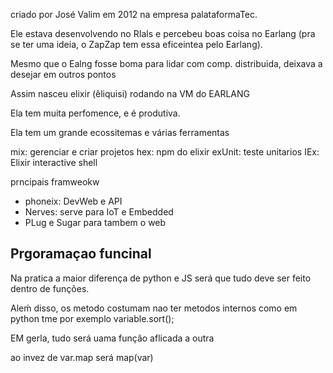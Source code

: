  criado por José Valim em 2012 na empresa palataformaTec.

Ele estava desenvolvendo no RIals e percebeu boas coisa no Earlang (pra se ter uma ideia, o ZapZap tem essa eficeintea pelo Earlang).

Mesmo que o Ealng fosse boma para lidar com comp. distribuida, deixava a desejar em outros pontos 

Assim nasceu elixir (êliquisi) rodando na VM do EARLANG

Ela tem muita perfomence, e é produtiva.

Ela tem um grande ecossitemas e várias ferramentas

mix: gerenciar e criar projetos
hex: npm do elixir
exUnit: teste unitarios
IEx: Elixir interactive shell

prncipais framweokw
+ phoneix: DevWeb e API
+ Nerves: serve para IoT e Embedded
+ PLug e Sugar para tambem o web

## Prgoramaçao funcinal

Na pratica a maior diferença de python e JS será que tudo deve ser feito dentro de funções.

Aleḿ disso, os metodo costumam nao ter metodos internos como em python tme por exemplo variable.sort();

EM gerla, tudo será uama funçâo aflicada a outra

ao invez de var.map será map(var)
